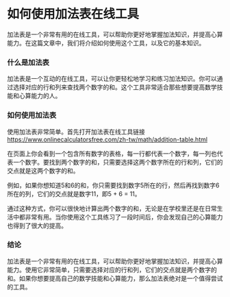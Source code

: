 如何使用加法表在线工具
===========

加法表是一个非常有用的在线工具，可以帮助你更好地掌握加法知识，并提高心算能力。在这篇文章中，我们将介绍如何使用这个工具，以及它的基本知识。

### 什么是加法表

加法表是一个互动的在线工具，可以让你更轻松地学习和练习加法知识。你可以通过选择对应的行和列来查找两个数字的和。这个工具非常适合那些想要提高数学技能和心算能力的人。

### 如何使用加法表

使用加法表非常简单。首先打开加法表在线工具链接 <https://www.onlinecalculatorsfree.com/zh-tw/math/addition-table.html>

在页面上你会看到一个包含所有数字的表格，每一行都代表一个数字，每一列也代表一个数字。要找到两个数字的和，只需要选择这两个数字所在的行和列，它们的交点就是这两个数字的和。

例如，如果你想知道5和6的和，你只需要找到数字5所在的行，然后再找到数字6所在的列，它们的交点就是数字11，即5 + 6 = 11。

通过这种方式，你可以很快地计算出两个数字的和，无论是在学校里还是在日常生活中都非常有用。当你使用这个工具练习了一段时间后，你会发现自己的心算能力也得到了很大的提高。

### 结论

加法表是一个非常有用的在线工具，可以帮助你更好地掌握加法知识，并提高心算能力。使用它非常简单，只需要选择对应的行和列，它们的交点就是两个数字的和。如果你想要提高自己的数学技能和心算能力，那么加法表绝对是一个值得尝试的工具。